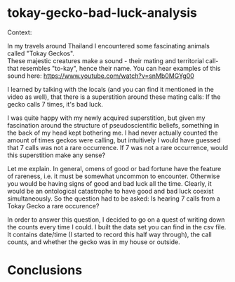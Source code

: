 # tokay-gecko-bad-luck-analysis

Context:

In my travels around Thailand I encountered some fascinating animals called "Tokay Geckos".  
These majestic creatures make a sound - their mating and territorial call- that resembles "to-kay", hence their name.
You can hear examples of this sound here:
https://www.youtube.com/watch?v=snMb0MGYg00

I learned by talking with the locals (and you can find it mentioned in the video as well), that there is a superstition around
these mating calls:  If the gecko calls 7 times, it's bad luck.

I was quite happy with my newly acquired superstition, but given my fascination around the structure of pseudoscientific
beliefs, something in the back of my head kept bothering me.  I had never actually counted the amount of times geckos were calling,
but intuitively I would have guessed that 7 calls was not a rare occurrence.  If 7 was not a rare occurrence, would this 
superstition make any sense? 

Let me explain.  In general, omens of good or bad fortune have the feature of rareness, i.e. it must be somewhat
uncommon to encounter.  Otherwise you would be having signs of good and bad luck all the time.  Clearly, it would be an ontological catastrophe to have good and bad luck coexist simultaneously.
So the question had to be asked:  Is hearing 7 calls from a Tokay Gecko a rare occurence?

In order to answer this question, I decided to go on a quest of writing down the counts every time I could.
I built the data set you can find in the csv file.  It contains date/time (I started to record this half way through), the call counts, and whether the gecko was in my house or outside.

# Conclusions


